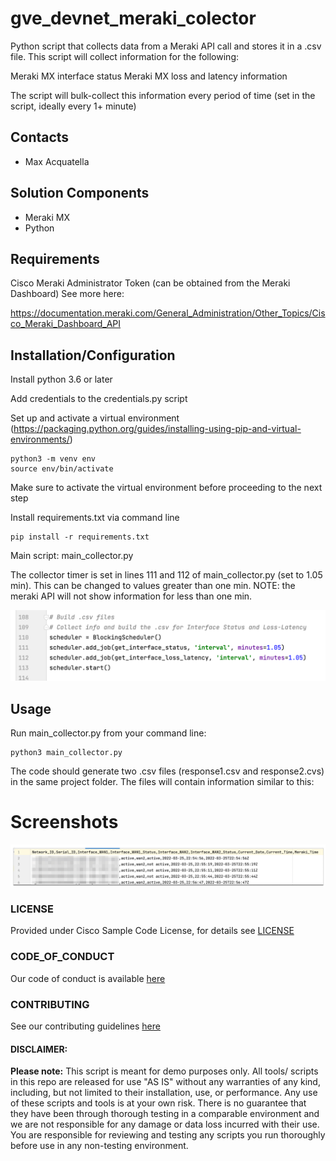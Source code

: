 # gve_devnet_meraki_colector
Python script that collects data from a Meraki API call and stores it in a .csv file.
This script will collect information for the following: 

Meraki MX interface status
Meraki MX loss and latency information

The script will bulk-collect this information every period of time (set in the script, ideally every 1+ minute)


## Contacts
* Max Acquatella

## Solution Components
* Meraki MX
* Python 

## Requirements
Cisco Meraki Administrator Token (can be obtained from the Meraki Dashboard)
See more here:

https://documentation.meraki.com/General_Administration/Other_Topics/Cisco_Meraki_Dashboard_API


## Installation/Configuration

Install python 3.6 or later

Add credentials to the credentials.py script

Set up and activate a virtual environment (https://packaging.python.org/guides/installing-using-pip-and-virtual-environments/)

```
python3 -m venv env
source env/bin/activate
```

Make sure to activate the virtual environment before proceeding to the next step


Install requirements.txt via command line

```
pip install -r requirements.txt
```

Main script: main_collector.py

The collector timer is set in lines 111 and 112 of main_collector.py (set to 1.05 min).
This can be changed to values greater than one min.
NOTE: the meraki API will not show information for less than one min.

![/IMAGES/image2.png](/IMAGES/image2.png)


## Usage

Run main_collector.py from your command line:

```
python3 main_collector.py
```

The code should generate two .csv files (response1.csv and response2.cvs) in the same project folder. 
The files will contain information similar to this:

# Screenshots

![/IMAGES/image1.png](/IMAGES/image1.png)

### LICENSE

Provided under Cisco Sample Code License, for details see [LICENSE](LICENSE.md)

### CODE_OF_CONDUCT

Our code of conduct is available [here](CODE_OF_CONDUCT.md)

### CONTRIBUTING

See our contributing guidelines [here](CONTRIBUTING.md)

#### DISCLAIMER:
<b>Please note:</b> This script is meant for demo purposes only. All tools/ scripts in this repo are released for use "AS IS" without any warranties of any kind, including, but not limited to their installation, use, or performance. Any use of these scripts and tools is at your own risk. There is no guarantee that they have been through thorough testing in a comparable environment and we are not responsible for any damage or data loss incurred with their use.
You are responsible for reviewing and testing any scripts you run thoroughly before use in any non-testing environment.